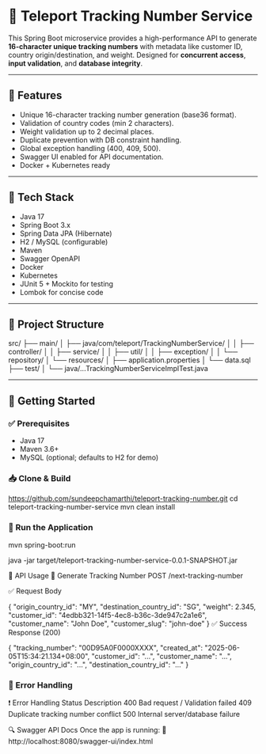 # 🚀 Teleport Tracking Number Service

This Spring Boot microservice provides a high-performance API to generate **16-character unique tracking numbers** with metadata like customer ID, country origin/destination, and weight. Designed for **concurrent access**, **input validation**, and **database integrity**.

---

## 📑 Features

- Unique 16-character tracking number generation (base36 format).
- Validation of country codes (min 2 characters).
- Weight validation up to 2 decimal places.
- Duplicate prevention with DB constraint handling.
- Global exception handling (400, 409, 500).
- Swagger UI enabled for API documentation.
- Docker + Kubernetes ready
---

## 🔧 Tech Stack

- Java 17
- Spring Boot 3.x
- Spring Data JPA (Hibernate)
- H2 / MySQL (configurable)
- Maven
- Swagger OpenAPI
- Docker
- Kubernetes
- JUnit 5 + Mockito for testing
- Lombok for concise code
---

## 📁 Project Structure

src/
├── main/
│ ├── java/com/teleport/TrackingNumberService/
│ │ ├── controller/
│ │ ├── service/
│ │ ├── util/
│ │ ├── exception/
│ │ └── repository/
│ └── resources/
│ ├── application.properties
│ └── data.sql
├── test/
│ └── java/...TrackingNumberServiceImplTest.java


---

## 🚀 Getting Started

### ✅ Prerequisites

- Java 17
- Maven 3.6+
- MySQL (optional; defaults to H2 for demo)

### 📥 Clone & Build
https://github.com/sundeepchamarthi/teleport-tracking-number.git
cd teleport-tracking-number-service
mvn clean install

### 🧪 Run the Application

mvn spring-boot:run

java -jar target/teleport-tracking-number-service-0.0.1-SNAPSHOT.jar


📘 API Usage
📌 Generate Tracking Number
POST /next-tracking-number

✅ Request Body

{
  "origin_country_id": "MY",
  "destination_country_id": "SG",
  "weight": 2.345,
  "customer_id": "4edbb321-14f5-4ec8-b36c-3de947c2a1e6",
  "customer_name": "John Doe",
  "customer_slug": "john-doe"
}
✅ Success Response (200)

{
  "tracking_number": "00D95A0F0000XXXX",
  "created_at": "2025-06-05T15:34:21.134+08:00",
  "customer_id": "...",
  "customer_name": "...",
  "origin_country_id": "...",
  "destination_country_id": "..."
}
### 📝 Error Handling
❗ Error Handling
Status	Description
400	Bad request / Validation failed
409	Duplicate tracking number conflict
500	Internal server/database failure

🔍 Swagger API Docs
Once the app is running:
📌 http://localhost:8080/swagger-ui/index.html


